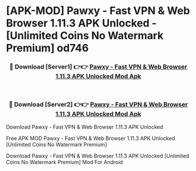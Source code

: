 # [APK-MOD] Pawxy - Fast VPN & Web Browser 1.11.3 APK Unlocked - [Unlimited Coins No Watermark Premium] od746



<div align="center">
<h3>🔴 Download [Server1] 👉👉 <a href="https://momento.my/?title=Pawxy_-_Fast_VPN_&_Web_Browser_1.11.3_APK_Unlocked">Pawxy - Fast VPN & Web Browser 1.11.3 APK Unlocked Mod Apk</a></h3><br>

<h3>🔴 Download [Server2] 👉👉 <a href="https://momento.my/?title=Pawxy_-_Fast_VPN_&_Web_Browser_1.11.3_APK_Unlocked">Pawxy - Fast VPN & Web Browser 1.11.3 APK Unlocked Mod Apk</a></h3>
</div>



Download Pawxy - Fast VPN & Web Browser 1.11.3 APK Unlocked 

Free APK MOD Pawxy - Fast VPN & Web Browser 1.11.3 APK Unlocked [Unlimited Coins No Watermark Premium]

Download Pawxy - Fast VPN & Web Browser 1.11.3 APK Unlocked [Unlimited Coins No Watermark Premium] Mod For Android
